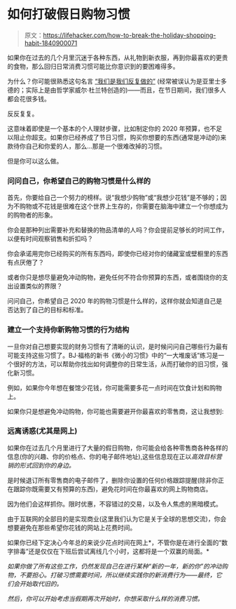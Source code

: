 # 如何打破假日购物习惯

> 原文：<https://lifehacker.com/how-to-break-the-holiday-shopping-habit-1840900071>

如果你在过去的几个月里沉迷于各种东西，从礼物到新衣服，再到你最喜欢的更贵的食物，那么回归日常消费习惯可能比你意识到的要困难得多。



为什么？你可能很熟悉这句名言 [“我们是我们反复做的”](https://lifehacker.com/we-are-what-we-repeatedly-do-5946348) (经常被误认为是亚里士多德的；实际上是由哲学家威尔·杜兰特创造的)——而且，在节日期间，我们很多人都会花很多钱。

反反复复。

这意味着即使是一个基本的个人理财步骤，比如制定你的 2020 年预算，也不足以阻止你超支。如果你已经养成了节日习惯，购买你想要的东西(通常是冲动的)来款待你自己和你爱的人，那么...那是一个很难改掉的习惯。

但是你可以这么做。

### 问问自己，你希望自己的购物习惯是什么样的

首先，你要给自己一个努力的榜样。说“我想少购物”或“我想少花钱”是不够的；因为不购物或不花钱是很难在这个世界上生存的，你需要在脑海中建立一个你想成为的购物者的形象。

你会是那种列出需要补充和替换的物品清单的人吗？你会提前足够长的时间工作，以便有时间观察销售和折扣吗？

你会承诺用完你已经购买的所有东西吗，即使你已经对你的储藏室或壁橱里的东西有点厌倦了？

或者你只是想尽量避免冲动购物，避免任何不符合你预算的东西，或者围绕你的支出设置类似的界限？

问问自己，你希望自己 2020 年的购物习惯是什么样的，这样你就会知道自己是否达到了自己的目标和标准。

### 建立一个支持你新购物习惯的行为结构

一旦你对自己想要实现的财务习惯有了清晰的认识，是时候问问自己哪些行为最有可能支持这些习惯了。BJ·福格的新书《微小的习惯》中的“一大堆废话”练习是一个很好的方法，可以帮助你找出如何调整你的日常生活，从而打破你的旧习惯，强化新习惯。

例如，如果你今年想在餐馆少花钱，你可能需要多花一点时间在饮食计划和购物上。

如果你只是想避免冲动购物，你可能也需要避开你最喜欢的零售商，这让我想到:

### 远离诱惑(尤其是网上)

如果你在过去几个月里进行了大量的假日购物，你可能会给各种零售商各种各样的信息(你的兴趣、你的价格点、你的电子邮件地址),这些信息现在正以*高效目标营销的形式回到你的身边。*

是时候退订所有零售商的电子邮件了，删除你设置的任何价格跟踪提醒(除非你正在跟踪你既需要又有预算的东西)，避免花时间在你最喜欢的网上购物商店。

因为他们会这样抓你。限时优惠，不容错过的交易，以及令人焦虑的黑暗模式。

由于互联网的全部目的是实现商业(这里我们认为它是关于全球的思想交流)，你会想要避免在那些希望你花钱的网站上花费时间。

如果你已经下定决心今年总的来说少花点时间在网上*，不管你是在进行全面的“数字排毒”还是仅仅在下班后尝试离线几个小时，这都将是一个双赢的局面。*

*如果你做了所有这些工作，仍然发现自己在进行某种“新的一年，新的你”的冲动购物，不要担心。打破习惯需要时间，所以继续实践你的新消费行为——最终，它们会开始取代旧的。*

*然后，你可以开始考虑当假期再次开始时，你想采取什么样的消费习惯。*